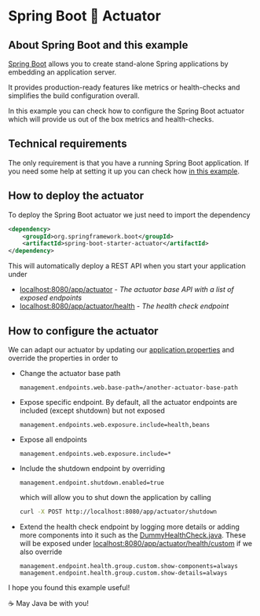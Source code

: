 # Spring Boot :mag_right: Actuator

## About Spring Boot and this example

[Spring Boot](https://spring.io/projects/spring-boot) allows you to create stand-alone Spring applications by embedding an application server.

It provides production-ready features like metrics or health-checks and simplifies the build configuration overall.

In this example you can check how to configure the Spring Boot actuator which will provide us out of the box metrics and health-checks.

## Technical requirements

The only requirement is that you have a running Spring Boot application. If you need some help at setting it up you can check how  [in this example](https://github.com/codewithhades/spring-boot-basic-setup).

## How to deploy the actuator

To deploy the Spring Boot actuator we just need to import the dependency

````xml
<dependency>
    <groupId>org.springframework.boot</groupId>
    <artifactId>spring-boot-starter-actuator</artifactId>
</dependency>
````

This will automatically deploy a REST API when you start your application under

- [localhost:8080/app/actuator](http://localhost:8080/app/actuator) - _The actuator base API with a list of exposed endpoints_
- [localhost:8080/app/actuator/health](http://localhost:8080/app/actuator/health) - _The health check endpoint_

## How to configure the actuator

We can adapt our actuator by updating our [application.properties](src/main/resources/application.properties) and override the properties in order to

- Change the actuator base path
    ````properties
    management.endpoints.web.base-path=/another-actuator-base-path
    ````
- Expose specific endpoint. By default, all the actuator endpoints are included (except shutdown) but not exposed
    ````properties
    management.endpoints.web.exposure.include=health,beans
    ````
- Expose all endpoints
    ````properties
    management.endpoints.web.exposure.include=*
    ````

- Include the shutdown endpoint by overriding
    ````properties
    management.endpoint.shutdown.enabled=true
    ````
  which will allow you to shut down the application by calling
    ````bash
    curl -X POST http://localhost:8080/app/actuator/shutdown
    ````

- Extend the health check endpoint by logging more details or adding more components into it such as the [DummyHealthCheck.java](src/main/java/com/codewithhades/springboot/actuator/healthcheck/DummyHealthCheck.java). These will be exposed under [localhost:8080/app/actuator/health/custom](http://localhost:8080/app/actuator/health/custom) if we also override
    ````properties
    management.endpoint.health.group.custom.show-components=always
    management.endpoint.health.group.custom.show-details=always
    ````

I hope you found this example useful!

:coffee: May Java be with you!